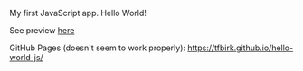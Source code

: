 My first JavaScript app. Hello World!

See preview [here](http://htmlpreview.github.io/?https://github.com/tfbirk/hello-world-js/blob/master/hello-world.html)

GitHub Pages (doesn't seem to work properly): https://tfbirk.github.io/hello-world-js/
